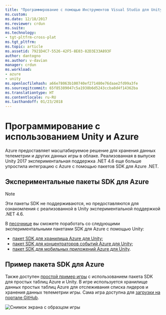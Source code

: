 ```yaml
---
title: "Программирование с помощью Инструментов Visual Studio для Unity и Azure | Документы Майкрософт"
ms.custom: 
ms.date: 12/18/2017
ms.reviewer: crdun
ms.suite: 
ms.technology:
- tgt-pltfrm-cross-plat
ms.tgt_pltfrm: 
ms.topic: article
ms.assetid: 7921D4C7-5526-42F5-8E03-82D3E33A893F
author: dantogno
ms.author: v-davian
manager: crdun
ms.workload:
- azure
- unity
ms.openlocfilehash: a66e78063b100740ef271480e76daae2fd99a3fe
ms.sourcegitcommit: 65f85389047c5a1938b6d5243ccba8d4f14362ba
ms.translationtype: HT
ms.contentlocale: ru-RU
ms.lasthandoff: 01/23/2018
---
```

# <a name="programming-with-unity-and-azure"></a>Программирование с использованием Unity и Azure

Azure предоставляет масштабируемое решение для хранения данных телеметрии и других данных игры в облаке. Реализованная в выпуске Unity 2017 экспериментальная поддержка .NET 4.6 еще больше упростила интеграцию с Azure с помощью пакетов SDK для Azure .NET.

## <a name="experimental-azure-sdks"></a>Экспериментальные пакеты SDK для Azure

> [!NOTE]
> Эти пакеты SDK не поддерживаются, но предоставляются для ознакомления с реализованной в Unity экспериментальной поддержкой .NET 4.6.

В [песочнице](/sandbox/) вы сможете поработать со следующими экспериментальными пакетами SDK для Azure с помощью Unity:

* [пакет SDK для хранилища Azure для Unity](https://aka.ms/azstoragegamedev);
* [пакет SDK для концентраторов событий Azure для Unity](https://aka.ms/azeventhubsgamedev);
* [пакет SDK для мобильных приложений Azure для Unity](https://aka.ms/azmobileappsgamedev).

## <a name="azure-sdk-sample"></a>Пример пакета SDK для Azure

Также доступен [простой пример игры](https://aka.ms/azmobileappsracer) с использованием пакета SDK для простых таблиц Azure и Unity. В игре используется хранилище данных простых таблиц Azure для отслеживания списка лидеров и хранения данных телеметрии игры. Сама игра доступна для [загрузки на портале GitHub](https://aka.ms/azsamples-unity).

![Снимок экрана с образцом игры](media/vstu_azure-test-sample-game-image2.png)
